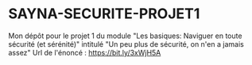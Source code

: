# SAYNA-SECURITE-PROJET1
Mon dépôt pour le projet 1 du module "Les basiques: Naviguer en toute sécurité (et sérénité)" intitulé "Un peu plus de sécurité, on n'en a jamais assez"
Url de l'énoncé : https://bit.ly/3xWjH5A
